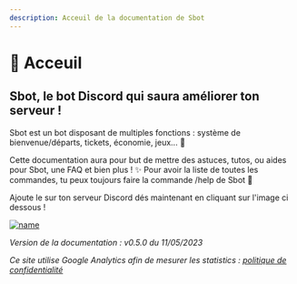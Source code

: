 ```yaml
---
description: Acceuil de la documentation de Sbot
---
```


# 🤖 Acceuil

## **Sbot**, le bot Discord qui saura améliorer ton serveur !

Sbot est un bot disposant de multiples fonctions : système de bienvenue/départs, tickets, économie, jeux... 🚀

Cette documentation aura pour but de mettre des astuces, tutos, ou aides pour Sbot, une FAQ et bien plus ! ✨ Pour avoir la liste de toutes les commandes, tu peux toujours faire la commande /help de Sbot 🤖

Ajoute le sur ton serveur Discord dés maintenant en cliquant sur l'image ci dessous !

[![name](https://cdn.discordapp.com/avatars/988866995393024040/62ede995b6ba42d985a87d48300688fa.webp)](https://top.gg/bot/988866995393024040)

_Version de la documentation : v0.5.0 du 11/05/2023_

_Ce site utilise Google Analytics afin de mesurer les statistics :_ [_politique de confidentialité_](https://docs.google.com/document/d/1MTEIMTRiVkMrmS4-6XdPMRrpNRWhPtQeJtR-w7RkB9Q/edit?usp=sharing)
